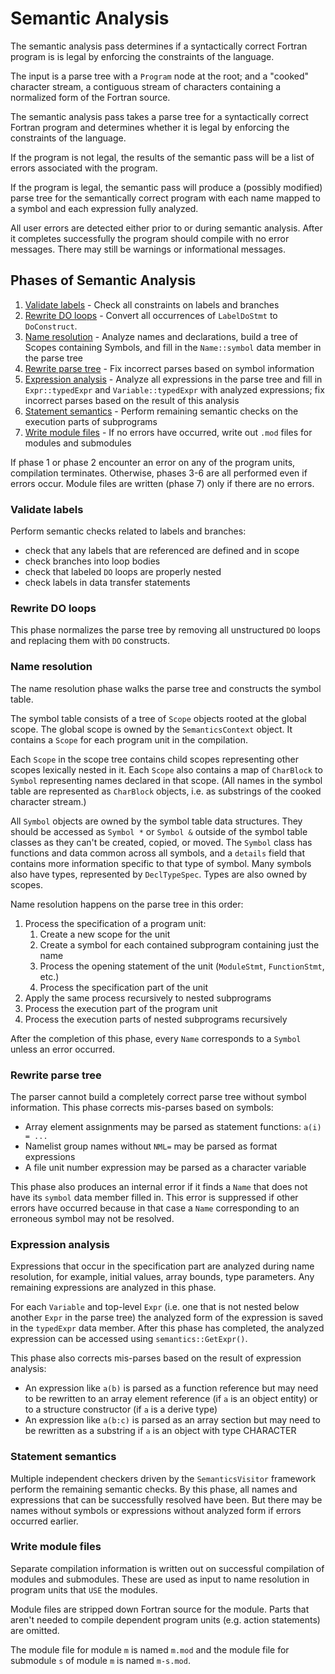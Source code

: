 <!--===- docs/Semantics.md 
  
   Part of the LLVM Project, under the Apache License v2.0 with LLVM Exceptions.
   See https://llvm.org/LICENSE.txt for license information.
   SPDX-License-Identifier: Apache-2.0 WITH LLVM-exception
  
-->

# Semantic Analysis

The semantic analysis pass determines if a syntactically correct Fortran
program is is legal by enforcing the constraints of the language.

The input is a parse tree with a `Program` node at the root;
and a "cooked" character stream, a contiguous stream of characters
containing a normalized form of the Fortran source.

The semantic analysis pass takes a parse tree for a syntactically
correct Fortran program and determines whether it is legal by enforcing
the constraints of the language.

If the program is not legal, the results of the semantic pass will be a list of
errors associated with the program.

If the program is legal, the semantic pass will produce a (possibly modified)
parse tree for the semantically correct program with each name mapped to a symbol
and each expression fully analyzed.

All user errors are detected either prior to or during semantic analysis.
After it completes successfully the program should compile with no error messages.
There may still be warnings or informational messages.

## Phases of Semantic Analysis

1. [Validate labels](#validate-labels) -
   Check all constraints on labels and branches
2. [Rewrite DO loops](#rewrite-do-loops) -
   Convert all occurrences of `LabelDoStmt` to `DoConstruct`.
3. [Name resolution](#name-resolution) -
   Analyze names and declarations, build a tree of Scopes containing Symbols,
   and fill in the `Name::symbol` data member in the parse tree
4. [Rewrite parse tree](#rewrite-parse-tree) -
   Fix incorrect parses based on symbol information
5. [Expression analysis](#expression-analysis) -
   Analyze all expressions in the parse tree and fill in `Expr::typedExpr` and
   `Variable::typedExpr` with analyzed expressions; fix incorrect parses
   based on the result of this analysis
6. [Statement semantics](#statement-semantics) -
   Perform remaining semantic checks on the execution parts of subprograms
7. [Write module files](#write-module-files) -
   If no errors have occurred, write out `.mod` files for modules and submodules

If phase 1 or phase 2 encounter an error on any of the program units,
compilation terminates. Otherwise, phases 3-6 are all performed even if
errors occur.
Module files are written (phase 7) only if there are no errors.

### Validate labels

Perform semantic checks related to labels and branches:
- check that any labels that are referenced are defined and in scope
- check branches into loop bodies
- check that labeled `DO` loops are properly nested
- check labels in data transfer statements

### Rewrite DO loops

This phase normalizes the parse tree by removing all unstructured `DO` loops
and replacing them with `DO` constructs.

### Name resolution

The name resolution phase walks the parse tree and constructs the symbol table.

The symbol table consists of a tree of `Scope` objects rooted at the global scope.
The global scope is owned by the `SemanticsContext` object.
It contains a `Scope` for each program unit in the compilation.

Each `Scope` in the scope tree contains child scopes representing other scopes
lexically nested in it.
Each `Scope` also contains a map of `CharBlock` to `Symbol` representing names
declared in that scope. (All names in the symbol table are represented as
`CharBlock` objects, i.e. as substrings of the cooked character stream.)

All `Symbol` objects are owned by the symbol table data structures.
They should be accessed as `Symbol *` or `Symbol &` outside of the symbol
table classes as they can't be created, copied, or moved.
The `Symbol` class has functions and data common across all symbols, and a
`details` field that contains more information specific to that type of symbol.
Many symbols also have types, represented by `DeclTypeSpec`.
Types are also owned by scopes.

Name resolution happens on the parse tree in this order:
1. Process the specification of a program unit:
   1. Create a new scope for the unit
   2. Create a symbol for each contained subprogram containing just the name
   3. Process the opening statement of the unit (`ModuleStmt`, `FunctionStmt`, etc.)
   4. Process the specification part of the unit
2. Apply the same process recursively to nested subprograms
3. Process the execution part of the program unit
4. Process the execution parts of nested subprograms recursively

After the completion of this phase, every `Name` corresponds to a `Symbol`
unless an error occurred.

### Rewrite parse tree

The parser cannot build a completely correct parse tree without symbol information.
This phase corrects mis-parses based on symbols:
- Array element assignments may be parsed as statement functions: `a(i) = ...`
- Namelist group names without `NML=` may be parsed as format expressions
- A file unit number expression may be parsed as a character variable

This phase also produces an internal error if it finds a `Name` that does not
have its `symbol` data member filled in. This error is suppressed if other
errors have occurred because in that case a `Name` corresponding to an erroneous
symbol may not be resolved.

### Expression analysis

Expressions that occur in the specification part are analyzed during name
resolution, for example, initial values, array bounds, type parameters.
Any remaining expressions are analyzed in this phase.

For each `Variable` and top-level `Expr` (i.e. one that is not nested below
another `Expr` in the parse tree) the analyzed form of the expression is saved
in the `typedExpr` data member. After this phase has completed, the analyzed
expression can be accessed using `semantics::GetExpr()`.

This phase also corrects mis-parses based on the result of expression analysis:
- An expression like `a(b)` is parsed as a function reference but may need
  to be rewritten to an array element reference (if `a` is an object entity)
  or to a structure constructor (if `a` is a derive type)
- An expression like `a(b:c)` is parsed as an array section but may need to be
  rewritten as a substring if `a` is an object with type CHARACTER

### Statement semantics

Multiple independent checkers driven by the `SemanticsVisitor` framework
perform the remaining semantic checks.
By this phase, all names and expressions that can be successfully resolved
have been. But there may be names without symbols or expressions without
analyzed form if errors occurred earlier.

### Write module files

Separate compilation information is written out on successful compilation
of modules and submodules. These are used as input to name resolution
in program units that `USE` the modules.

Module files are stripped down Fortran source for the module.
Parts that aren't needed to compile dependent program units (e.g. action statements)
are omitted.

The module file for module `m` is named `m.mod` and the module file for
submodule `s` of module `m` is named `m-s.mod`.
